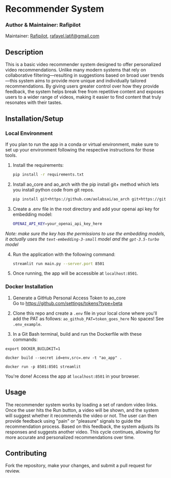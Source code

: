 # Recommender System
### Author & Maintainer: Rafipilot
Maintainer: [Rafipilot](https://github.com/Rafipilot), rafayel.latif@gmail.com


## Description
This is a basic video recommender system designed to offer personalized video recommendations. Unlike many modern systems that rely on collaborative filtering—resulting in suggestions based on broad user trends—this system aims to provide more unique and individually tailored recommendations. By giving users greater control over how they provide feedback, the system helps break free from repetitive content and exposes users to a wider range of videos, making it easier to find content that truly resonates with their tastes.

## Installation/Setup

### Local Environment
If you plan to run the app in a conda or virtual environment, make sure to set up your environment following the respective instructions for those tools.

1. Install the requirements:

    ```bash
    pip install -r requirements.txt
    ```

2. Install ao_core and ao_arch with the pip install git+ method which lets you install python code from git repos.

    ```bash
    pip install git+https://github.com/aolabsai/ao_arch git+https://github.com/aolabsai/ao_core
    ```

3. Create a .env file in the root directory and add your openai api key for embedding model:

    ```bash
    OPENAI_API_KEY=your_openai_api_key_here
    ```
*Note: make sure the key has the permissions to use the embedding models, it actually uses the `text-embedding-3-small` model and the `gpt-3.5-turbo` model*

4. Run the application with the following command:

    ```bash
    streamlit run main.py --server.port 8501
    ```

4. Once running, the app will be accessible at `localhost:8501`.


### Docker Installation

1) Generate a GitHub Personal Access Token to ao_core    
    Go to https://github.com/settings/tokens?type=beta

2) Clone this repo and create a `.env` file in your local clone where you'll add the PAT as follows:
    `ao_github_PAT=token_goes_here`
    No spaces! See `.env_example`.

3) In a Git Bash terminal, build and run the Dockerfile with these commands:
```shell
export DOCKER_BUILDKIT=1

docker build --secret id=env,src=.env -t "ao_app" .

docker run -p 8501:8501 streamlit
```
You're done! Access the app at `localhost:8501` in your browser.

## Usage

The recommender system works by loading a set of random video links. Once the user hits the Run button, a video will be shown, and the system will suggest whether it recommends the video or not. The user can then provide feedback using "pain" or "pleasure" signals to guide the recommendation process. Based on this feedback, the system adjusts its responses and suggests another video. This cycle continues, allowing for more accurate and personalized recommendations over time.


## Contributing

Fork the repository, make your changes, and submit a pull request for review. 




